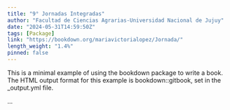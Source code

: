```yaml
---
title: "9° Jornadas Integradas"
author: "Facultad de Ciencias Agrarias-Universidad Nacional de Jujuy"
date: "2024-05-31T14:59:50Z"
tags: [Package]
link: "https://bookdown.org/mariavictorialopez/Jornada/"
length_weight: "1.4%"
pinned: false
---
```


<p>This is a minimal example of using the bookdown package to write a book. The HTML output format for this example is bookdown::gitbook, set in the _output.yml file.</p> ...
